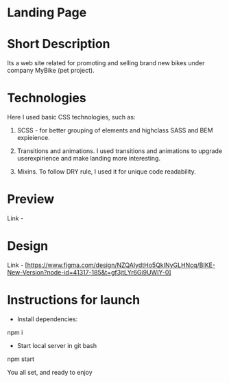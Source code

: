# Landing Page

# Short Description

Its a web site related for promoting and selling brand new bikes under company MyBike (pet project).


# Technologies

Here I used basic CSS technologies, such as:

1. SCSS - for better grouping of elements and highclass SASS and BEM expieience.

2. Transitions and animations. I used transitions and animations to upgrade userexpirience and make landing more interesting.

3. Mixins. To follow DRY rule, I used it for unique code readability.


# Preview

Link - 


# Design

Link - [https://www.figma.com/design/NZQAIydtHo5QkINyGLHNcq/BIKE-New-Version?node-id=41317-185&t=gf3jtLYr6Gi9UWIY-0]

# Instructions for launch

 - Install dependencies:

npm i


 - Start local server in git bash

npm start


You all set, and ready to enjoy
